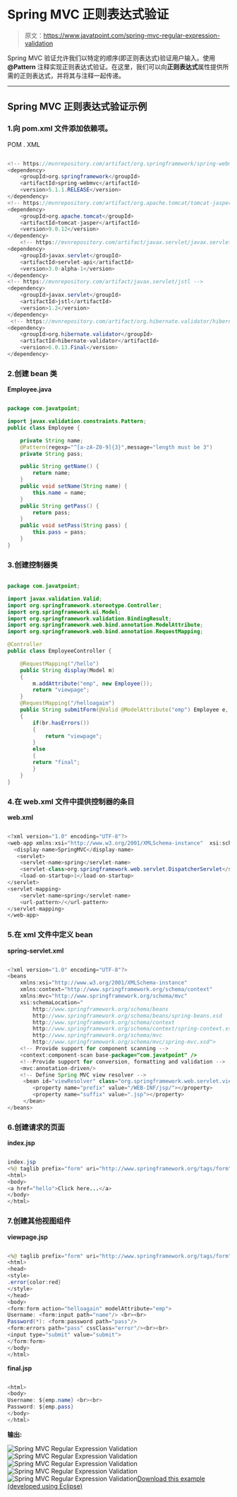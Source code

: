 # Spring MVC 正则表达式验证

> 原文：<https://www.javatpoint.com/spring-mvc-regular-expression-validation>

Spring MVC 验证允许我们以特定的顺序(即正则表达式)验证用户输入。使用 **@Pattern** 注释实现正则表达式验证。在这里，我们可以向**正则表达式**属性提供所需的正则表达式，并将其与注释一起传递。

* * *

## Spring MVC 正则表达式验证示例

### 1.向 pom.xml 文件添加依赖项。

POM . XML

```java

<!-- https://mvnrepository.com/artifact/org.springframework/spring-webmvc -->
<dependency>
    <groupId>org.springframework</groupId>
    <artifactId>spring-webmvc</artifactId>
    <version>5.1.1.RELEASE</version>
</dependency>
<!-- https://mvnrepository.com/artifact/org.apache.tomcat/tomcat-jasper -->
<dependency>
    <groupId>org.apache.tomcat</groupId>
    <artifactId>tomcat-jasper</artifactId>
    <version>9.0.12</version>
</dependency>
    <!-- https://mvnrepository.com/artifact/javax.servlet/javax.servlet-api -->
<dependency>  
    <groupId>javax.servlet</groupId>  
    <artifactId>servlet-api</artifactId>  
    <version>3.0-alpha-1</version>  
</dependency>
<!-- https://mvnrepository.com/artifact/javax.servlet/jstl -->
<dependency>
    <groupId>javax.servlet</groupId>
    <artifactId>jstl</artifactId>
    <version>1.2</version>
</dependency>
 <!-- https://mvnrepository.com/artifact/org.hibernate.validator/hibernate-validator -->
<dependency>
    <groupId>org.hibernate.validator</groupId>
    <artifactId>hibernate-validator</artifactId>
    <version>6.0.13.Final</version>
</dependency>

```

### 2.创建 bean 类

**Employee.java**

```java

package com.javatpoint;

import javax.validation.constraints.Pattern;
public class Employee {

	private String name;
	@Pattern(regexp="^[a-zA-Z0-9]{3}",message="length must be 3")
	private String pass;

	public String getName() {
		return name;
	}
	public void setName(String name) {
		this.name = name;
	}
	public String getPass() {
		return pass;
	}
	public void setPass(String pass) {
		this.pass = pass;
	}
}

```

### 3.创建控制器类

```java

package com.javatpoint;

import javax.validation.Valid;
import org.springframework.stereotype.Controller;
import org.springframework.ui.Model;
import org.springframework.validation.BindingResult;
import org.springframework.web.bind.annotation.ModelAttribute;
import org.springframework.web.bind.annotation.RequestMapping;

@Controller
public class EmployeeController {

	@RequestMapping("/hello")
	public String display(Model m)
	{
		m.addAttribute("emp", new Employee());
		return "viewpage";
	}
	@RequestMapping("/helloagain")
	public String submitForm(@Valid @ModelAttribute("emp") Employee e, BindingResult br)
	{
		if(br.hasErrors())
		{
			return "viewpage";
		}
		else
		{
		return "final";
		}
	}
}

```

### 4.在 web.xml 文件中提供控制器的条目

**web.xml**

```java

<?xml version="1.0" encoding="UTF-8"?>
<web-app xmlns:xsi="http://www.w3.org/2001/XMLSchema-instance"  xsi:schemaLocation="http://java.sun.com/xml/ns/javaee http://java.sun.com/xml/ns/javaee/web-app_3_0.xsd" id="WebApp_ID" version="3.0">
  <display-name>SpringMVC</display-name>
   <servlet>  
    <servlet-name>spring</servlet-name>  
    <servlet-class>org.springframework.web.servlet.DispatcherServlet</servlet-class>  
    <load-on-startup>1</load-on-startup>    
</servlet>  
<servlet-mapping>  
    <servlet-name>spring</servlet-name>  
    <url-pattern>/</url-pattern>  
</servlet-mapping>  
</web-app>

```

### 5.在 xml 文件中定义 bean

**spring-servlet.xml**

```java

<?xml version="1.0" encoding="UTF-8"?>
<beans 
	xmlns:xsi="http://www.w3.org/2001/XMLSchema-instance" 
	xmlns:context="http://www.springframework.org/schema/context"
	xmlns:mvc="http://www.springframework.org/schema/mvc"
	xsi:schemaLocation="
		http://www.springframework.org/schema/beans
    	http://www.springframework.org/schema/beans/spring-beans.xsd
    	http://www.springframework.org/schema/context
    	http://www.springframework.org/schema/context/spring-context.xsd
    	http://www.springframework.org/schema/mvc
        http://www.springframework.org/schema/mvc/spring-mvc.xsd">
	<!-- Provide support for component scanning -->
	<context:component-scan base-package="com.javatpoint" />
	<!--Provide support for conversion, formatting and validation -->
	<mvc:annotation-driven/>
	<!-- Define Spring MVC view resolver -->
     <bean id="viewResolver" class="org.springframework.web.servlet.view.InternalResourceViewResolver">
        <property name="prefix" value="/WEB-INF/jsp/"></property>
        <property name="suffix" value=".jsp"></property>     
     </bean>
</beans>

```

### 6.创建请求的页面

**index.jsp**

```java

index.jsp
<%@ taglib prefix="form" uri="http://www.springframework.org/tags/form" %>
<html>
<body>
<a href="hello">Click here...</a>
</body>
</html>

```

### 7.创建其他视图组件

**viewpage.jsp**

```java

<%@ taglib prefix="form" uri="http://www.springframework.org/tags/form" %>
<html>
<head>
<style>
.error{color:red}
</style>
</head>
<body>
<form:form action="helloagain" modelAttribute="emp">
Username: <form:input path="name"/> <br><br>
Password(*): <form:password path="pass"/>  
<form:errors path="pass" cssClass="error"/><br><br>
<input type="submit" value="submit">
</form:form>
</body>
</html>

```

**final.jsp**

```java

<html>
<body>
Username: ${emp.name} <br><br>
Password: ${emp.pass}
</body>
</html>

```

**输出:**

![Spring MVC Regular Expression Validation](../img/a1643955a5719ca6c6af7af69caea676.png)
![Spring MVC Regular Expression Validation](../img/4a6396e1fb493f469fb301fda49be7f2.png)
![Spring MVC Regular Expression Validation](../img/fa29373cc8455e65d644eca553d89b9a.png)
![Spring MVC Regular Expression Validation](../img/d5fe78c90c44cd30046ebab712bfd622.png)
![Spring MVC Regular Expression Validation](../img/c30f38669afa2009abe682922454c101.png)[Download this example (developed using Eclipse)](https://static.javatpoint.com/sppages/download/SpringMVCREValidation.zip)